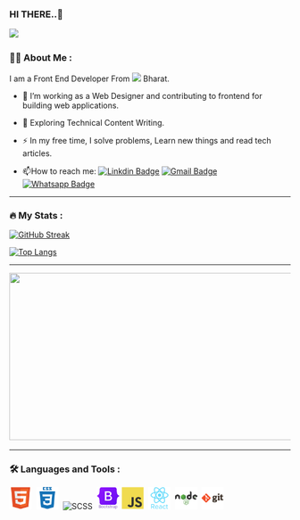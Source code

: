 <!--
**Kingsman119/Kingsman119** is a ✨ _special_ ✨ repository because its `README.md` (this file) appears on your GitHub profile.

Here are some ideas to get you started:

- 🔭 I’m currently working on ...
- 🌱 I’m currently learning ...
- 👯 I’m looking to collaborate on ...
- 🤔 I’m looking for help with ...
- 💬 Ask me about ...
- 📫 How to reach me: ...
- 😄 Pronouns: ...
- ⚡ Fun fact: ...
-->

### HI THERE..👋
<div id="header" alighn-"left"> 
  <img src="https://i.pinimg.com/originals/73/ed/50/73ed50d9bfde8459aa2407f561224508.png" width="100"/>
</div> 



### :man_technologist: About Me :

I am a Front End Developer From <img src="https://upload.wikimedia.org/wikipedia/en/thumb/4/41/Flag_of_India.svg/1200px-Flag_of_India.svg.png" width="30"/> Bharat.

- :telescope: I’m working as a Web Designer and contributing to frontend for building web applications.

- :seedling: Exploring Technical Content Writing.

- :zap: In my free time, I solve problems, Learn new things and read tech articles.

- :mailbox:How to reach me: [![Linkdin Badge](https://img.shields.io/badge/-MrunalPurohit-blue?logo=Linkedin&logoColor=white)](https://www.linkedin.com/in/mrunal-purohit-47904510b/) [![Gmail Badge](https://img.shields.io/badge/MrunalPurohit-D14836?style=for-the-badge&logo=gmail&logoColor=white)](	https://mail.google.com/mail/u/1/#inbox?compose=CllgCJqXxwrgLkjbCcVRwSpxsCNVLSLKQGhxRxxqwmFflssSdkRvssBWdLnmhLRhfTbPslNTKLB) [![Whatsapp Badge](https://img.shields.io/badge/MrunalPurohit-25D366?style=for-the-badge&logo=whatsapp&logoColor=white)](https://web.whatsapp.com/+91-7048341531)


---

### :fire: My Stats :
[![GitHub Streak](http://github-readme-streak-stats.herokuapp.com?user=Kingsman119&theme=dark&background=000055)](https://git.io/streak-stats)

[![Top Langs](https://github-readme-stats.vercel.app/api/top-langs/?username=Kingsman119&layout=compact&theme=FDFF00)](https://github.com/anuraghazra/github-readme-stats)
<!--vision-friendly-dark -blue?style=fla -->
---

<div align="center">
  <img src="https://media.giphy.com/media/dWesBcTLavkZuG35MI/giphy.gif" width="600" height="300"/>
</div>

---

### :hammer_and_wrench: Languages and Tools :

<div>
  <img src="https://github.com/devicons/devicon/blob/master/icons/html5/html5-original.svg" title="HTML5" alt="HTML" width="40" height="40"/>&nbsp;
  <img src="https://github.com/devicons/devicon/blob/master/icons/css3/css3-plain-wordmark.svg"  title="CSS3" alt="CSS" width="40" height="40"/>&nbsp;
  <img src="https://github.com/devicons/devicon/blob/master/icons/scss/scss-plain-wordmark.svg"  title="SCSS" alt="SCSS" width="40" height="40"/>&nbsp;
  <img src="https://github.com/devicons/devicon/blob/master/icons/bootstrap/bootstrap-original-wordmark.svg" title="bootstrap" **alt="bootstrap" width="40" height="40"/>
  <img src="https://github.com/devicons/devicon/blob/master/icons/javascript/javascript-original.svg" title="JavaScript" alt="JavaScript" width="40" height="40"/>&nbsp;
  <img src="https://github.com/devicons/devicon/blob/master/icons/react/react-original-wordmark.svg" title="React" alt="React" width="40" height="40"/>&nbsp;
  <img src="https://github.com/devicons/devicon/blob/master/icons/nodejs/nodejs-original-wordmark.svg" title="NodeJS" alt="NodeJS" width="40" height="40"/>&nbsp;
  <img src="https://github.com/devicons/devicon/blob/master/icons/git/git-original-wordmark.svg" title="Git" **alt="Git" width="40" height="40"/>
</div>
